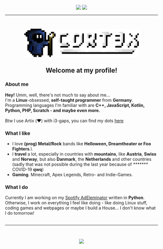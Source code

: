 <p align="center">
    <img src="https://www.bookweb.org/sites/default/files/gallery/BLM.png" height="128px">
    <img src="https://www.stop-climate-change.de/typo3temp/pics/e46804fe1c.png" height="128px">
</p>
<hr>
<br>

<p align="center">
    <img src="https://raw.githubusercontent.com/XECortex/XECortex/main/banner_large.png" width="75%">
</p>
<h2 align="center">Welcome at my profile!</h2>

### About me
**Hey!** Umm, well, there's not much to say about me...\
I'm a **Linux**-obsessed, **self-taught programmer** from **Germany**.\
Programming languages I'm familiar with are **C++, JavaScript, Kotlin, Python, PHP, Scratch - and maybe even more.**\
\
Btw I use Artix (:heart:) with i3-gaps, you can find my dots [here](https://github.com/xecortex/dots)

### What I like
- I love **(prog) Metal/Rock** bands like **Helloween, Dreamtheater or Foo Fighters**.\
- I **travel** a lot, especially in countries with **mountains**, like **Austria**, **Swiss** and **Norway**, but also **Danmark**, the **Netherlands** and other countries\
(sadly that was not possible during the last year because of _\*\*\*\*\*\*\*_ COVID-19 **qwq**)
- **Gaming**. Minecraft, Apex Legends, Retro- and Indie-Games.

### What I do
Currently I am working on my [Spotify AdEleminator](https://github.com/xecortex/spotify-adeleminator) written in **Python**.\
Otherwise, I work on everything I feel like doing - like doing Linux stuff, coding games and webpages or maybe I build a House... I don't know what I do tomorrow!
<br>
<br>
<hr>
<br>
<p align="center">
    <img src="https://github-readme-stats.vercel.app/api?username=XECortex&show_icons=true&count_private=true&theme=vue-dark&hide_border=true">
</p>
